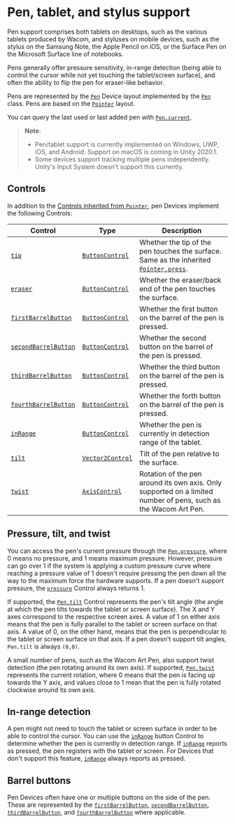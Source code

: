 # Pen, tablet, and stylus support

Pen support comprises both tablets on desktops, such as the various tablets produced by Wacom, and styluses on mobile devices, such as the stylus on the Samsung Note, the Apple Pencil on iOS, or the Surface Pen on the Microsoft Surface line of notebooks.

Pens generally offer pressure sensitivity, in-range detection (being able to control the cursor while not yet touching the tablet/screen surface), and often the ability to flip the pen for eraser-like behavior.

Pens are represented by the [`Pen`](../api/UnityEngine.InputSystem.Pen.html) Device layout implemented by the [`Pen`](../api/UnityEngine.InputSystem.Pen.html) class. Pens are based on the [`Pointer`](Pointers.md) layout.

You can query the last used or last added pen with [`Pen.current`](../api/UnityEngine.InputSystem.Pen.html#UnityEngine_InputSystem_Pen_current).

>__Note__:
>* Pen/tablet support is currently implemented on Windows, UWP, iOS, and Android. Support on macOS is coming in Unity 2020.1.
>* Some devices support tracking multiple pens independently. Unity's Input System doesn't support this currently.

## Controls

In addition to the [Controls inherited from `Pointer`](Pointers.md#controls), pen Devices implement the following Controls:

|Control|Type|Description|
|-------|----|-----------|
|[`tip`](../api/UnityEngine.InputSystem.Pen.html#UnityEngine_InputSystem_Pen_tip)|[`ButtonControl`](../api/UnityEngine.InputSystem.Controls.ButtonControl.html)|Whether the tip of the pen touches the surface. Same as the inherited [`Pointer.press`](../api/UnityEngine.InputSystem.Pointer.html#UnityEngine_InputSystem_Pointer_press).|
|[`eraser`](../api/UnityEngine.InputSystem.Pen.html#UnityEngine_InputSystem_Pen_eraser)|[`ButtonControl`](../api/UnityEngine.InputSystem.Controls.ButtonControl.html)|Whether the eraser/back end of the pen touches the surface.|
|[`firstBarrelButton`](../api/UnityEngine.InputSystem.Pen.html#UnityEngine_InputSystem_Pen_firstBarrelButton)|[`ButtonControl`](../api/UnityEngine.InputSystem.Controls.ButtonControl.html)|Whether the first button on the barrel of the pen is pressed.|
|[`secondBarrelButton`](../api/UnityEngine.InputSystem.Pen.html#UnityEngine_InputSystem_Pen_secondBarrelButton)|[`ButtonControl`](../api/UnityEngine.InputSystem.Controls.ButtonControl.html)|Whether the second button on the barrel of the pen is pressed.|
|[`thirdBarrelButton`](../api/UnityEngine.InputSystem.Pen.html#UnityEngine_InputSystem_Pen_thirdBarrelButton)|[`ButtonControl`](../api/UnityEngine.InputSystem.Controls.ButtonControl.html)|Whether the third button on the barrel of the pen is pressed.|
|[`fourthBarrelButton`](../api/UnityEngine.InputSystem.Pen.html#UnityEngine_InputSystem_Pen_fourthBarrelButton)|[`ButtonControl`](../api/UnityEngine.InputSystem.Controls.ButtonControl.html)|Whether the forth button on the barrel of the pen is pressed.|
|[`inRange`](../api/UnityEngine.InputSystem.Pen.html#UnityEngine_InputSystem_Pen_inRange)|[`ButtonControl`](../api/UnityEngine.InputSystem.Controls.ButtonControl.html)|Whether the pen is currently in detection range of the tablet.|
|[`tilt`](../api/UnityEngine.InputSystem.Pen.html#UnityEngine_InputSystem_Pen_tilt)|[`Vector2Control`](../api/UnityEngine.InputSystem.Controls.Vector2Control.html)|Tilt of the pen relative to the surface.|
|[`twist`](../api/UnityEngine.InputSystem.Pen.html#UnityEngine_InputSystem_Pen_twist)|[`AxisControl`](../api/UnityEngine.InputSystem.Controls.AxisControl.html)|Rotation of the pen around its own axis. Only supported on a limited number of pens, such as the Wacom Art Pen.|

## Pressure, tilt, and twist

You can access the pen's current pressure through the  [`Pen.pressure`](../api/UnityEngine.InputSystem.Pointer.html#UnityEngine_InputSystem_Pointer_pressure), where 0 means no pressure, and 1 means maximum pressure. However, pressure can go over 1 if the system is applying a custom pressure curve where reaching a pressure value of 1 doesn't require pressing the pen down all the way to the maximum force the hardware supports. If a pen doesn't support pressure, the  [`pressure`](../api/UnityEngine.InputSystem.Pointer.html#UnityEngine_InputSystem_Pointer_pressure) Control always returns 1.

If supported, the [`Pen.tilt`](../api/UnityEngine.InputSystem.Pen.html#UnityEngine_InputSystem_Pen_tilt) Control represents the pen's tilt angle (the angle at which the pen tilts towards the tablet or screen surface). The X and Y axes correspond to the respective screen axes. A value of 1 on either axis means that the pen is fully parallel to the tablet or screen surface on that axis. A value of 0, on the other hand, means that the pen is perpendicular to the tablet or screen surface on that axis. If a pen doesn't support tilt angles, `Pen.tilt` is always `(0,0)`.

A small number of pens, such as the Wacom Art Pen, also support twist detection (the pen rotating around its own axis). If supported, [`Pen.twist`](../api/UnityEngine.InputSystem.Pen.html#UnityEngine_InputSystem_Pen_twist) represents the current rotation, where 0 means that the pen is facing up towards the Y axis, and values close to 1 mean that the pen is fully rotated clockwise around its own axis.

## In-range detection

A pen might not need to touch the tablet or screen surface in order to be able to control the cursor. You can use the [`inRange`](../api/UnityEngine.InputSystem.Pen.html#UnityEngine_InputSystem_Pen_inRange) button Control to determine whether the pen is currently in detection range. If [`inRange`](../api/UnityEngine.InputSystem.Pen.html#UnityEngine_InputSystem_Pen_inRange) reports as pressed, the pen registers with the tablet or screen. For Devices that don't support this feature, [`inRange`](../api/UnityEngine.InputSystem.Pen.html#UnityEngine_InputSystem_Pen_inRange) always reports as pressed.

## Barrel buttons

Pen Devices often have one or multiple buttons on the side of the pen. These are represented by the [`firstBarrelButton`](../api/UnityEngine.InputSystem.Pen.html#UnityEngine_InputSystem_Pen_firstBarrelButton), [`secondBarrelButton`](../api/UnityEngine.InputSystem.Pen.html#UnityEngine_InputSystem_Pen_secondBarrelButton), [`thirdBarrelButton`](../api/UnityEngine.InputSystem.Pen.html#UnityEngine_InputSystem_Pen_thirdBarrelButton), and [`fourthBarrelButton`](../api/UnityEngine.InputSystem.Pen.html#UnityEngine_InputSystem_Pen_fourthBarrelButton) where applicable.
